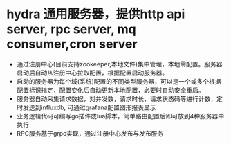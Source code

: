 # hydra  通用服务器，提供http api server, rpc server, mq consumer,cron server
* 通过注册中心(目前支持zookeeper,本地文件)集中管理，本地零配置。服务器启动后自动从注册中心拉取配置，根据配置启动服务器。
* 启动的服务器为每个域(系统)配置的不同类型服务器，可以是一个或多个根据配置标识指定，配置变化后自动更新本地配置，必要时自动安全重启。
* 服务器自动采集请求数据，对并发数，请求时长，请求状态码等进行计数，定时发送到influxdb, 可通过grafana配置图形报表显示
* 业务逻辑代码可编写go插件或lua脚本，简单路由配置后即可放到4种服务器中执行
* RPC服务基于grpc实现，通过注册中心发布与发布服务




